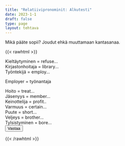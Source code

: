 ```yaml
---
title: "Relatiivipronominit: Alkutesti"
date: 2023-1-1
draft: false
type: page
layout: tehtava
---
```

Mikä pääte sopii? Joudut ehkä muuttamaan kantasanaa.

{{< rawhtml >}}
<link rel="stylesheet" type="text/css" href="/css/monivalinta2.css"/>
<body class="dark:bg-warmgray-900">
<div class="wrap">
  <div class="row">
  <section data-quiz-item>
    <div class="question">Kieltäytyminen = refuse...</div>
    <div class="choices" data-choices='["-ment","-al", "-age"]'></div>
  </section>
  <section data-quiz-item>
    <div class="question">Kirjastonhoitaja = library...</div>
    <div class="choices" data-choices='["-ist","-ian", "-ant"]'></div>
   </section>
  </div>
  <div class="row">
  <section data-quiz-item>
    <div class="question">Työntekijä = employ...</div>
    <div class="choices" data-choices='["-er", "-ee", "-ist"]'></div>
    <p class="info">Employer = työnantaja</p>
  </section>
   <section data-quiz-item>
    <div class="question">Hoito = treat...</div> 
    <div class="choices" data-choices='["-ation", "-age", "-ment"]'></div>
    </section>
  </div>
   <div class="row">
  <section data-quiz-item>
    <div class="question">Jäsenyys = member...</div>
    <div class="choices" data-choices='["-ing", "-ance", "-ship"]'></div>
  </section>
   <section data-quiz-item>
    <div class="question">Keinottelija = profit..</div>
    <div class="choices" data-choices='["-or", "-eer", "-ant"]'></div>
  </section>
  </div>
    <div class="row">
  <section data-quiz-item>
    <div class="question">Varmuus = certain...</div>
    <div class="choices" data-choices='["-ness", "-ment", "-ty"]'></div>
   </section>
   <section data-quiz-item>
    <div class="question">Puute = short...</div>
    <div class="choices" data-choices='["-ness", "-age", "-acy"]'></div>
  </section>
  </div>
   <div class="row last">
   <section data-quiz-item>
    <div class="question">Veljeys = brother...</div>
    <div class="choices" data-choices='["-ity", "-hood", "-dom"]'></div>
  </section>
  <section data-quiz-item>
    <div class="question">Tylsistyminen = bore...</div>
    <div class="choices" data-choices='["-ence", "-ship", "-dom"]'></div>
     </section>
  </div>
</div>
  <div id="emc-score"></div>
  <div class="submit">
  <button id="emc-submit">Vastaa</button>
  </div>
 
 <script src='https://cdnjs.cloudflare.com/ajax/libs/jquery/2.1.3/jquery.min.js'></script>
 
</body>
</html>

<script>
  
    (function($) {
  $.fn.emc = function(options) {
    
    var defaults = {
      key: [],
      scoring: "normal",
      progress: true
    },
    settings = $.extend(defaults,options),
    $quizItems = $('[data-quiz-item]'),
    $choices = $('[data-choices]'),
    itemCount = $quizItems.length,
    chosen = [],
    $option = null,
    $label = null;
    
   emcInit();
    
   if (settings.progress) {
      var $bar = $('#emc-progress'),
          $inner = $('<div id="emc-progress_inner"></div>'),
          $perc = $('<span id="emc-progress_ind">0/'+itemCount+'</span>');
      $bar.append($inner).prepend($perc);
    }
    
    function emcInit() {
      $quizItems.each( function(index,value) {
      var $this = $(this),
          $choiceEl = $this.find('.choices'),
          choices = $choiceEl.data('choices');
        for (var i = 0; i < choices.length; i++) {
          $option = $('<input name="'+index+'" id="'+index+'_'+i+'" type="radio">');
          $label = $('<label for="'+index+'_'+i+'">'+choices[i]+'</label>');
          $choiceEl.append($option).append($label);
         
          $option.on( 'change', function() {
            return getChosen();
          }); 
        }
      });
    }
    
    function getChosen() {
      chosen = [];
      $choices.each( function() {
        var $inputs = $(this).find('input[type="radio"]');
        $inputs.each( function(index,value) {
          if($(this).is(':checked')) {
            chosen.push(index + 1);
          }
        });
      });
      getProgress();
    }
    
    function getProgress() {
      var prog = (chosen.length / itemCount) * 100 + "%",
          $submit = $('#emc-submit');
      if (settings.progress) {
        $perc.text(chosen.length+'/'+itemCount);  
        $inner.css({height: prog});
      }
      if (chosen.length === itemCount) {
        $submit.addClass('ready-show');
        $submit.click( function(){
          return scoreNormal();
        });
      }
    }
    
    function scoreNormal() {
      var wrong = [],
          score = null,
          $scoreEl = $('#emc-score');
      for (var i = 0; i < itemCount; i++) {
        if (chosen[i] != settings.key[i]) {
          wrong.push(i);
        }
      }
      $quizItems.each( function(index) {
        var $this = $(this);
        if ($.inArray(index, wrong) !== -1 ) {
         $this.removeClass('item-correct').addClass('item-incorrect');
        } else {
          $this.removeClass('item-incorrect').addClass('item-correct');
        }
      });
      
      score = ((itemCount - wrong.length) / itemCount).toFixed(2) * 100 + "%";
      $scoreEl.text("Vastauksista oikein "+score).addClass('new-score');
    }
 
  }
}(jQuery));
 
 
$(document).emc({
  key: ["2","2","2","3","3","2","3","2","2","3"]
});</script>
{{< /rawhtml >}}